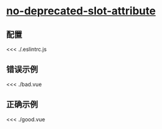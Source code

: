 
# [no-deprecated-slot-attribute](https://eslint.vuejs.org/rules/no-deprecated-slot-attribute.html)

## 配置

<<< ./.eslintrc.js

## 错误示例

<<< ./bad.vue

## 正确示例

<<< ./good.vue
        
